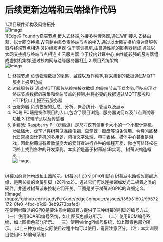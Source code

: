 # 后续更新边端和云端操作代码
1.项目硬件架构及网络拓扑<br>
![image](https://github.com/studyForCode/edgeComputer/assets/135931802/e2f950c4-c62f-45a0-b8c8-eef6fdac87aa)
<br>
1)EdgeX Foundry终端节点
嵌入式终端,外接多种传感器,通过WiFi接入
2)路由器、以太网交换机
WiFi路由器负责终端节点的接入,通过以太网交换机将边缘服务器与终端节点相连
3)边缘服务器
位于实训机房,由普通性能的服务器组成,通过以太网交换机与终端节点相连
4)云服务器
位于校内计算中心,由性能较强的服务器组成虚拟机集群,通过校内网与边缘服务器相连
2.项目系统架构<br>
![image](https://github.com/studyForCode/edgeComputer/assets/135931802/72148ffb-2adf-45d2-949e-f4533438c6c8)
<br>
1) 终端节点
负责物理数据的采集、监控以及作动等,将采集到的数据通过MQTT服务上报至边端
2) 边缘服务器
通过MQTT服务从终端接收数据,向终端节点下发命令,同以实现对终端节点数据的采集和终端节点的控制,并将必要的数据通过MQTT服务和HTTP接口上报至云服务器
3) 云服务器
负责数据的汇总、分析、聚合统计、管理以及展示
4) PC端
PC端是操作项目的入口,包含了项目浏览、服务器访问以及节点调试等功能
3.终端节点以及传感器
1) 树莓派:
Raspberry Pi（树莓派）是尺寸仅有信用卡大小的一个小型计算机，功能强大，您可以将树莓派连接电视、显示器、键盘等设备使用。树莓派能替代日常桌面计算机的多用途，包括文字处理、电子表格、媒体中心甚至是游戏。因此树莓派有着数量庞大的爱好者进行各种的编程开发，你也可以轻松在网络上找到各种的开发案例。本实验是基于树莓派4B实现。
树莓派构造概览：<br>
![image](https://github.com/studyForCode/edgeComputer/assets/135931802/cfe0038f-fb74-4ed9-ab33-da2cfe7f1817)
<br>
树莓派的具体构成如上图所示。树莓派有20个GPIO引脚在树莓派电路板的顶部边缘，是两长排的金属引脚（20Pinx2）。通过它们可以连接诸如发光二极管之类的硬件，并通过树莓派来控制它们开关。下图是关于树莓派GPIO的详细定义。<br>
![image](https://github.com/studyForCode/edgeComputer/assets/135931802/99572172-0fe0-4fbc-b7d9-3eb9273bafed)

<br>
在使用树莓派的GPIO是要注意树莓派官方提供了三种树莓派引脚的编号方式。
（一）使用BOARD编号系统，如上图灰色部分所示。
（二）使用BCM编号系统，如上图橙色部分所示。
（三）使用wiringPi编号系统，如上图青色部分所示。
以上三种方式在实际使用过程中均可以使用，需要注意区分。（注：本实训项目使用BCM编号系统）

